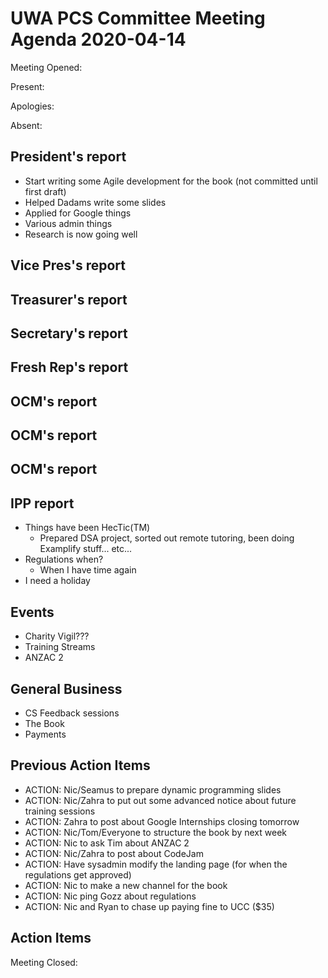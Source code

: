 # UWA PCS Committee Meeting Agenda 2020-04-14
Meeting Opened: 

Present: 

Apologies: 

Absent: 

## President's report
  - Start writing some Agile development for the book (not committed until first draft)
  - Helped Dadams write some slides
  - Applied for Google things
  - Various admin things
  - Research is now going well
## Vice Pres's report
## Treasurer's report
## Secretary's report
## Fresh Rep's report
## OCM's report
## OCM's report
## OCM's report
## IPP report
- Things have been HecTic(TM)
  - Prepared DSA project, sorted out remote tutoring, been doing Examplify stuff... etc...
- Regulations when?
  - When I have time again
- I need a holiday

## Events
- Charity Vigil???
- Training Streams
- ANZAC 2
## General Business
- CS Feedback sessions
- The Book
- Payments
## Previous Action Items
- ACTION: Nic/Seamus to prepare dynamic programming slides
- ACTION: Nic/Zahra to put out some advanced notice about future training sessions
- ACTION: Zahra to post about Google Internships closing tomorrow
- ACTION: Nic/Tom/Everyone to structure the book by next week
- ACTION: Nic to ask Tim about ANZAC 2
- ACTION: Nic/Zahra to post about CodeJam
- ACTION: Have sysadmin modify the landing page (for when the regulations get approved)
- ACTION: Nic to make a new channel for the book
- ACTION: Nic ping Gozz about regulations
- ACTION: Nic and Ryan to chase up paying fine to UCC ($35)
## Action Items 

Meeting Closed:
